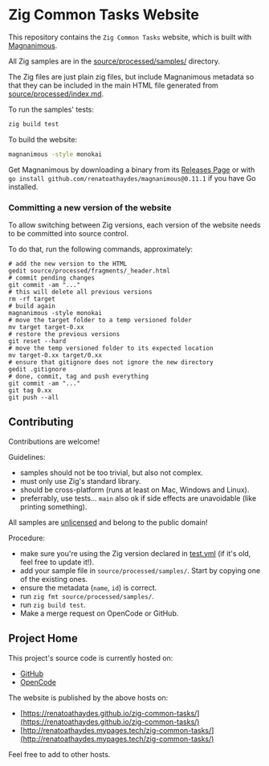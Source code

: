 # Zig Common Tasks Website

This repository contains the `Zig Common Tasks` website, which is built with [Magnanimous](https://renatoathaydes.github.io/magnanimous/).

All Zig samples are in the [source/processed/samples/](source/processed/samples) directory.

The Zig files are just plain zig files, but include Magnanimous metadata so that they can be included in the main HTML file generated from [source/processed/index.md](source/processed/index.md).

To run the samples' tests:

```bash
zig build test
```

To build the website:

```bash
magnanimous -style monokai
```

Get Magnanimous by downloading a binary from its [Releases Page](https://github.com/renatoathaydes/magnanimous/releases) or with `go install github.com/renatoathaydes/magnanimous@0.11.1` if you have Go installed.

### Committing a new version of the website

To allow switching between Zig versions, each version of the website needs to be committed into source control.

To do that, run the following commands, approximately:

```shell
# add the new version to the HTML
gedit source/processed/fragments/_header.html
# commit pending changes
git commit -am "..."
# this will delete all previous versions
rm -rf target
# build again
magnanimous -style monokai
# move the target folder to a temp versioned folder
mv target target-0.xx
# restore the previous versions
git reset --hard
# move the temp versioned folder to its expected location
mv target-0.xx target/0.xx
# ensure that gitignore does not ignore the new directory
gedit .gitignore
# done, commit, tag and push everything
git commit -am "..."
git tag 0.xx
git push --all
```

## Contributing

Contributions are welcome!

Guidelines:

* samples should not be too trivial, but also not complex.
* must only use Zig's standard library.
* should be cross-platform (runs at least on Mac, Windows and Linux).
* preferrably, use tests... `main` also ok if side effects are unavoidable (like printing something).

All samples are [unlicensed](https://unlicense.org/) and belong to the public domain!

Procedure:

* make sure you're using the Zig version declared in [test.yml](.github/workflows/test.yml) (if it's old, feel free to update it!).
* add your sample file in `source/processed/samples/`. Start by copying one of the existing ones.
* ensure the metadata (`name`, `id`) is correct.
* run `zig fmt source/processed/samples/`.
* run `zig build test`.
* Make a merge request on OpenCode or GitHub.

## Project Home

This project's source code is currently hosted on:

* [GitHub](https://github.com/renatoathaydes/zig-common-tasks/)
* [OpenCode](https://www.opencode.net/renatoathaydes/zig-common-tasks/)

The website is published by the above hosts on:

* [https://renatoathaydes.github.io/zig-common-tasks/](https://renatoathaydes.github.io/zig-common-tasks/)
* [http://renatoathaydes.mypages.tech/zig-common-tasks/](http://renatoathaydes.mypages.tech/zig-common-tasks/)

Feel free to add to other hosts.
